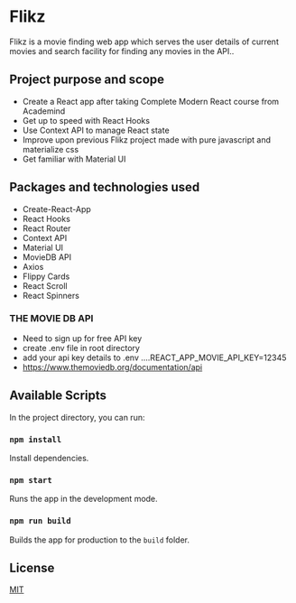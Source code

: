 # Flikz

Flikz is a movie finding web app which serves the user details of current movies and search facility for finding any movies in the API..

## Project purpose and scope
             
- Create a React app after taking Complete Modern React course from Academind 
- Get up to speed with React Hooks
- Use Context API to manage React state
- Improve upon previous Flikz project made with pure javascript and materialize css
- Get familiar with Material UI


## Packages and technologies used

- Create-React-App
- React Hooks
- React Router
- Context API
- Material UI
- MovieDB API
- Axios
- Flippy Cards
- React Scroll
- React Spinners

### THE MOVIE DB API

- Need to sign up for free API key 
- create .env file in root directory
- add your api key details to .env ....REACT_APP_MOVIE_API_KEY=12345
- <https://www.themoviedb.org/documentation/api>

## Available Scripts

In the project directory, you can run:

### `npm install`

Install dependencies.

### `npm start`

Runs the app in the development mode.


### `npm run build`

Builds the app for production to the `build` folder.

## License
[MIT](https://choosealicense.com/licenses/mit/)



